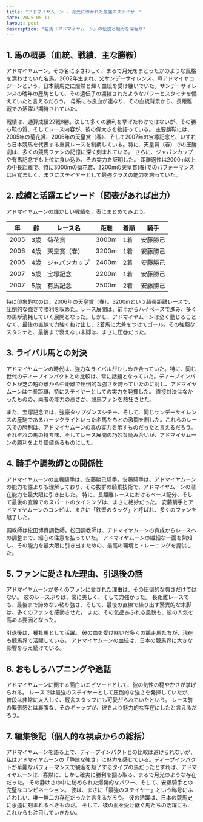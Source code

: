 ```yaml
---
title: "アドマイヤムーン - 月光に導かれた最強のステイヤー"
date: 2025-05-11
layout: post
description: "名馬『アドマイヤムーン』の伝説と魅力を深堀り"
---
```


## 1. 馬の概要（血統、戦績、主な勝鞍）

アドマイヤムーン。その名にふさわしく、まるで月光をまとったかのような風格を漂わせていた名馬。2002年生まれ、父サンデーサイレンス、母アドマイヤコジーンという、日本競馬史に燦然と輝く血統を受け継いでいた。サンデーサイレンスの晩年の産駒として、その遺伝子の濃縮されたようなパワーとスタミナを備えていたと言えるだろう。  母系にも良血が連なり、その血統背景から、長距離戦での活躍が期待されていた。

戦績は、通算成績22戦8勝。決して多くの勝利を挙げたわけではないが、その勝ち鞍の質、そしてレース内容が、彼の偉大さを物語っている。  主要勝鞍には、2005年の菊花賞、2006年の天皇賞（春）、そして2007年の宝塚記念と、いずれも日本競馬を代表する重賞レースを制覇している。特に、天皇賞（春）での圧勝劇は、多くの競馬ファンの記憶に深く刻まれている。  さらに、ジャパンカップや有馬記念でも上位に食い込み、その実力を証明した。  距離適性は2000m以上の中長距離で、特に3000mの菊花賞、3200mの天皇賞(春)でのパフォーマンスは目覚ましく、まさにステイヤーとして最強クラスの能力を誇っていた。


## 2. 成績と活躍エピソード（図表があれば出力）

アドマイヤムーンの輝かしい戦績を、表にまとめてみよう。

| 年 | 齢 | レース名 | 距離 | 着順 | 騎手 |
|---|---|---|---|---|---|
| 2005 | 3歳 | 菊花賞 | 3000m | 1着 | 安藤勝己 |
| 2006 | 4歳 | 天皇賞（春） | 3200m | 1着 | 安藤勝己 |
| 2006 | 4歳 | ジャパンカップ | 2400m | 2着 | 安藤勝己 |
| 2007 | 5歳 | 宝塚記念 | 2200m | 1着 | 安藤勝己 |
| 2007 | 5歳 | 有馬記念 | 2500m | 2着 | 安藤勝己 |


特に印象的なのは、2006年の天皇賞（春）。3200mという超長距離レースで、圧倒的な強さで勝利を収めた。レース展開は、前半からハイペースで進み、多くの馬が消耗していく展開となった。しかし、アドマイヤムーンは全く動じることなく、最後の直線で力強く抜け出し、2着馬に大差をつけてゴール。その強靭なスタミナと、最後まで衰えない末脚は、まさに圧巻だった。


## 3. ライバル馬との対決

アドマイヤムーンの時代は、強力なライバルがひしめき合っていた。特に、同じ世代のディープインパクトとの比較は、常に話題となっていた。ディープインパクトが芝の短距離から中距離で圧倒的な強さを誇っていたのに対し、アドマイヤムーンは中長距離、特にステイヤーとしての実力を発揮した。  直接対決はなかったものの、両者の能力の高さが、競馬ファンを熱狂させた。

また、宝塚記念では、強豪タップダンスシチー、そして、同じサンデーサイレンスの産駒であるハーツクライといった名馬たちとの激闘を制した。これらのレースでの勝利は、アドマイヤムーンの真の実力を示すものだったと言えるだろう。  それぞれの馬の持ち味、そしてレース展開の巧妙な読み合いが、アドマイヤムーンの勝利をより価値あるものにした。


## 4. 騎手や調教師との関係性

アドマイヤムーンの主戦騎手は、安藤勝己騎手。安藤騎手は、アドマイヤムーンの能力を誰よりも理解しており、その抜群の騎乗技術で、アドマイヤムーンの潜在能力を最大限に引き出した。  特に、長距離レースにおけるペース配分、そして最後の直線でのスパートのタイミングは、まさに絶妙だった。  安藤騎手とアドマイヤムーンのコンビは、まさに「鉄壁のタッグ」と呼ばれ、多くのファンを魅了した。

調教師は松田博資調教師。松田調教師は、アドマイヤムーンの育成からレースへの調整まで、細心の注意を払っていた。  アドマイヤムーンの繊細な一面を熟知し、その能力を最大限に引き出すための、最高の環境とトレーニングを提供した。


## 5. ファンに愛された理由、引退後の話

アドマイヤムーンが多くのファンに愛された理由は、その圧倒的な強さだけではない。  彼のレースぶりは、常に美しく、そして力強かった。  長距離レースでも、最後まで諦めない粘り強さ、そして、最後の直線で繰り出す驚異的な末脚は、多くのファンを感動させた。  また、その気品あふれる風貌も、彼の人気を高める要因となった。

引退後は、種牡馬として活躍。  彼の血を受け継いだ多くの競走馬たちが、現在も競馬界で活躍している。  アドマイヤムーンの血統は、日本の競馬界に大きな影響を与え続けている。


## 6. おもしろハプニングや逸話

アドマイヤムーンに関する面白いエピソードとして、彼の気性の穏やかさが挙げられる。  レースでは最強のステイヤーとして圧倒的な強さを発揮していたが、普段は非常に大人しく、厩舎スタッフにも可愛がられていたという。  レース前の緊張感とは裏腹な、そのギャップが、彼をより魅力的な存在にしたと言えるだろう。


## 7. 編集後記（個人的な視点からの総括）

アドマイヤムーンを語る上で、ディープインパクトとの比較は避けられないが、私はアドマイヤムーンの「静謐な強さ」に魅力を感じている。ディープインパクトが華麗なパフォーマンスで観客を魅了するタイプの馬だったとすれば、アドマイヤムーンは、寡黙に、しかし確実に勝利を掴み取る、まるで月光のような存在だった。  その静けさの中に秘められた爆発的なパワー、そして、安藤騎手との完璧なコンビネーション。  彼は、まさに「最強のステイヤー」という称号にふさわしい、唯一無二の存在だったと言えるだろう。  彼の活躍は、日本の競馬史に永遠に刻まれるべきものだ。  そして、彼の血を受け継ぐ馬たちの活躍にも、これからも注目していきたい。
